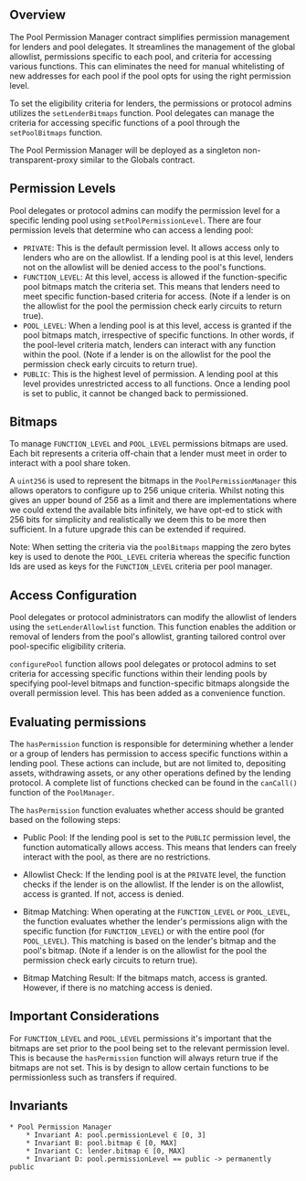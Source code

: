 ## Overview

The Pool Permission Manager contract simplifies permission management for lenders and pool delegates. It streamlines the management of the global allowlist, permissions specific to each pool, and criteria for accessing various functions. This can eliminates the need for manual whitelisting of new addresses for each pool if the pool opts for using the right permission level.

To set the eligibility criteria for lenders, the permissions or protocol admins utilizes the `setLenderBitmaps` function. Pool delegates can manage the criteria for accessing specific functions of a pool through the `setPoolBitmaps` function.

The Pool Permission Manager will be deployed as a singleton non-transparent-proxy similar to the Globals contract.

## Permission Levels

Pool delegates or protocol admins can modify the permission level for a specific lending pool using `setPoolPermissionLevel`. There are four permission levels that determine who can access a lending pool:

- `PRIVATE`:        This is the default permission level. It allows access only to lenders who are on the allowlist. If a lending pool is at
                    this level, lenders not on the allowlist will be denied access to the pool's functions.
- `FUNCTION_LEVEL`: At this level, access is allowed if the function-specific pool bitmaps match the criteria set. This means that lenders
                    need to meet specific function-based criteria for access. (Note if a lender is on the allowlist for the pool the
                    permission check early circuits to return true).
- `POOL_LEVEL`:     When a lending pool is at this level, access is granted if the pool bitmaps match, irrespective of specific functions.
                    In other words, if the pool-level criteria match, lenders can interact with any function within the pool. (Note if a
                    lender is on the allowlist for the pool the permission check early circuits to return true).
- `PUBLIC`:         This is the highest level of permission. A lending pool at this level provides unrestricted access to all functions.
                    Once a lending pool is set to public, it cannot be changed back to permissioned.

## Bitmaps

To manage `FUNCTION_LEVEL` and `POOL_LEVEL` permissions bitmaps are used. Each bit represents a criteria off-chain that a lender must meet in order to interact with a pool share token.

A `uint256` is used to represent the bitmaps in the `PoolPermissionManager` this allows operators to configure up to 256 unique criteria. Whilst noting this gives an upper bound of 256 as a limit and there are implementations where we could extend the available bits infinitely, we have opt-ed to stick with 256 bits for simplicity and realistically we deem this to be more then sufficient. In a future upgrade this can be extended if required.

Note: When setting the criteria via the `poolBitmaps` mapping the zero bytes key is used to denote the `POOL_LEVEL` criteria whereas the specific function Ids are used as keys for the `FUNCTION_LEVEL` criteria per pool manager.

## Access Configuration

Pool delegates or protocol administrators can modify the allowlist of lenders using the `setLenderAllowlist` function. This function enables the addition or removal of lenders from the pool's allowlist, granting tailored control over pool-specific eligibility criteria.

`configurePool` function allows pool delegates or protocol admins to set criteria for accessing specific functions within their lending pools by specifying pool-level bitmaps and function-specific bitmaps alongside the overall permission level. This has been added as a convenience function.

## Evaluating permissions

The `hasPermission` function is responsible for determining whether a lender or a group of lenders has permission to access specific functions within a lending pool. These actions can include, but are not limited to, depositing assets, withdrawing assets, or any other operations defined by the lending protocol. A complete list of functions checked can be found in the `canCall()` function of the `PoolManager`.

The `hasPermission` function evaluates whether access should be granted based on the following steps:

- Public Pool: If the lending pool is set to the `PUBLIC` permission level, the function automatically allows access. This means that lenders can freely interact with the pool, as there are no restrictions.

- Allowlist Check: If the lending pool is at the `PRIVATE` level, the function checks if the lender is on the allowlist. If the lender is on the allowlist, access is granted. If not, access is denied.

- Bitmap Matching: When operating at the `FUNCTION_LEVEL` or `POOL_LEVEL`, the function evaluates whether the lender's permissions align with the specific function (for `FUNCTION_LEVEL`) or with the entire pool (for `POOL_LEVEL`). This matching is based on the lender's bitmap and the pool's bitmap. (Note if a lender is on the allowlist for the pool the permission check early circuits to return true).

- Bitmap Matching Result: If the bitmaps match, access is granted. However, if there is no matching access is denied.

## Important Considerations

For `FUNCTION_LEVEL` and `POOL_LEVEL` permissions it's important that the bitmaps are set prior to the pool being set to the relevant permission level. This is because the `hasPermission` function will always return true if the bitmaps are not set. This is by design to allow certain functions to be permissionless such as transfers if required. 

## Invariants

```
* Pool Permission Manager
    * Invariant A: pool.permissionLevel ∈ [0, 3]
    * Invariant B: pool.bitmap ∈ [0, MAX]
    * Invariant C: lender.bitmap ∈ [0, MAX]
    * Invariant D: pool.permissionLevel == public -> permanently public
```
